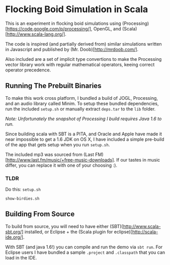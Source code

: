 # Flocking Boid Simulation in Scala

This is an experiment in flocking boid simulations using (Processing)[https://code.google.com/p/processing/], OpenGL, and (Scala)[http://www.scala-lang.org/].

The code is inspired (and partially derived from) similar simulations written in Javascript and published by (Mr. Doob)[http://mrdoob.com/].

Also included are a set of implicit type convertions to make the Processing vector library work with regular mathematical operators, keeing correct operator precedence.

## Running The Prebuilt Binaries

To make this work cross platform, I bundled a build of JOGL, Processing, and an audio library called Minim. To setup these bundled dependencies, run the included `setup.sh` or manually extract `deps.tar` to the `lib` folder.

*Note: Unfortunately the snapshot of Processing I build requires Java 1.6 to run.* 

Since building scala with SBT is a PITA, and Oracle and Apple have made it near impossible to get a 1.6 JDK on OS X, I have included a simple pre-build of the app that gets setup when you run `setup.sh`.

The included mp3 was sourced from (Last FM)[http://www.last.fm/music/+free-music-downloads]. If our tastes in music differ, you can replace it with one of your choosing :).

### TLDR
Do this:
`setup.sh`

`show-birdies.sh`


## Building From Source

To build from source, you will need to have either (SBT)[http://www.scala-sbt.org/] installed, or Eclipse + the (Scala plugin for eclipse)[http://scala-ide.org/].

With SBT (and java 1.6!) you can compile and run the demo via `sbt run`. For Eclipse users I have bundled a sample `.project` and `.classpath` that you can load in the IDE.

